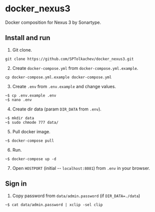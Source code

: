 # docker_nexus3
Docker composition for Nexus 3 by Sonartype.

## Install and run
1. Git clone.
```shell
git clone https://github.com/SPTolkachev/docker_nexus3.git
```

2. Create `docker-compose.yml` from `docker-compose.yml.example`.
```shell
cp docker-compose.yml.example docker-compose.yml
```

3. Create `.env` from `.env.example` and change values.
```shell
~$ cp .env.example .env
~$ nano .env
```

4. Create dir data (param `DIR_DATA` from `.env`).
```shell
~$ mkdir data
~$ sudo chmode 777 data/
```

5. Pull docker image.
```shell
~$ docker-compose pull
```

6. Run.
```
~$ docker-compose up -d
```

7. Open `HOSTPORT` (initial -- `localhost:8081`) from `.env` in your browser.


## Sign in
1. Copy password from `data/admin.password` (if `DIR_DATA=./data`)
```
~$ cat data/admin.password | xclip -sel clip
```
